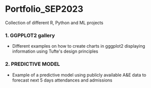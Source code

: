 # Portfolio_SEP2023
Collection of different R, Python and ML projects

### 1. GGPPLOT2 gallery
- Different examples on how to create charts in gggplot2  displaying information using Tufte's design principles

### 2. PREDICTIVE MODEL
- Example of a predictive model using publicly available A&E data to forecast next 5 days attendances and admissions

